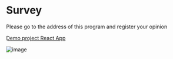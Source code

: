 # Survey
Please go to the address of this program and register your opinion

[ِDemo project React App](https://f694gd-3000.preview.csb.app/)

![image](https://user-images.githubusercontent.com/77319747/190970504-a94288ed-f189-49b4-824e-1762261d5545.png)
